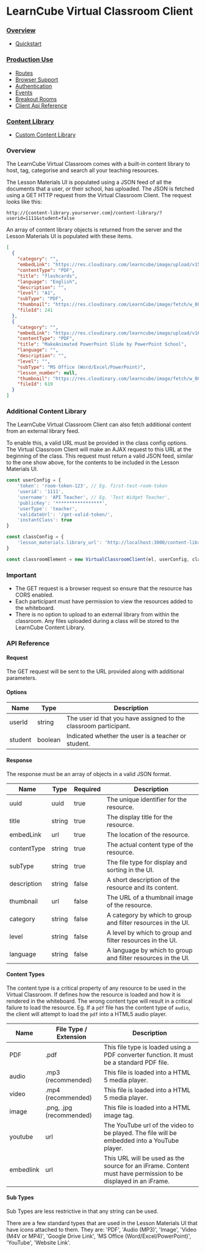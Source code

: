 # LearnCube Virtual Classroom Client

### [Overview](README.md)
  * [Quickstart](README.md#quickstart)

### [Production Use](PRODUCTION.md)
  * [Routes](PRODUCTION.md#routes)
  * [Browser Support](PRODUCTION.md#browser)
  * [Authentication](AUTH.md#authentication)
  * [Events](PRODUCTION.md#events)
  * [Breakout Rooms](PRODUCTION.md#breakout-rooms)
  * [Client Api Reference](PRODUCTION.md#api-reference)

[comment]: <> (### [Rest API]&#40;RESTAPI.md&#41;)

[comment]: <> (  * [Classrooms]&#40;RESTAPI.md#classrooms&#41;)

[comment]: <> (  * [Participants]&#40;RESTAPI.md#participants&#41;)

### [Content Library](LIBRARY.md)
  * [Custom Content Library](LIBRARY.md#custom-content-library)

### Overview
The LearnCube Virtual Classroom comes with a built-in content library to host, tag, categorise and search all your teaching resources. 

The Lesson Materials UI is populated using a JSON feed of all the documents that a user, or their school, has uploaded. 
The JSON is fetched using a GET HTTP request from the Virtual Classroom Client. The request looks like this:

```curl
http://{content-library.yourserver.com}/content-library/?userid=1111&student=false
```

An array of content library objects is returned from the server and the Lesson Materials UI is populated with these items.

```json
[
  {
    "category": "",
    "embedLink": "https://res.cloudinary.com/learncube/image/upload/v1543421928/LearnCube/tyqn34bosmp3u5qwpuu3.pdf",
    "contentType": "PDF",
    "title": "flashcards",
    "language": "English",
    "description": "",
    "level": "A1",
    "subType": "PDF",
    "thumbnail": "https://res.cloudinary.com/LearnCube/image/fetch/w_800,h_400,c_limit,f_jpg,q_auto/https://res.cloudinary.com/learncube/image/upload/v1543421928/LearnCube/tyqn34bosmp3u5qwpuu3.pdf",
    "fileId": 241
  },
  {
    "category": "",
    "embedLink": "https://res.cloudinary.com/learncube/image/upload/v1631709958/LearnCube/cwgowskamvs6hog6oqgi.pptx.pdf",
    "contentType": "PDF",
    "title": "MakeAnimated PowerPoint Slide by PowerPoint School",
    "language": "",
    "description": "",
    "level": "",
    "subType": "MS Office (Word/Excel/PowerPoint)",
    "lesson_number": null,
    "thumbnail": "https://res.cloudinary.com/learncube/image/fetch/w_800,h_400,c_limit,f_jpg,q_auto/https://res.cloudinary.com/learncube/image/upload/v1631709958/LearnCube/cwgowskamvs6hog6oqgi.pptx.pdf",
    "fileId": 619
  }
]
```

### Additional Content Library

The LearnCube Virtual Classroom Client can also fetch additional content from an external library feed.

To enable this, a valid URL must be provided in the class config options. 
The Virtual Classroom Client will make an AJAX request to this URL at the beginning of the class. 
This request must return a valid JSON feed, similar to the one show above, for the contents to be included in the Lesson Materials UI.

```javascript
const userConfig = {
    'token': 'room-token-123', // Eg. first-test-room-token
    'userid': '1111',
    'username': 'API Teacher', // Eg. 'Test Widget Teacher',
    'publicKey': '*****************',
    'userType': 'teacher',
    'validateUrl': '/get-valid-token/',
    'instantClass': true
}

const classConfig = {
    'lesson_materials.library_url': 'http://localhost:3000/content-library/'
}

const classroomElement = new VirtualClassroomClient(el, userConfig, classConfig)
```

### Important
- The GET request is a browser request so ensure that the resource has CORS enabled.
- Each participant must have permission to view the resources added to the whiteboard.
- There is no option to upload to an external library from within the classroom. Any files uploaded during a class will be stored to the LearnCube Content Library.


### API Reference

#### Request 
The GET request will be sent to the URL provided along with additional parameters.

#### Options
Name | Type | Description
-----|------|------------|
userId | string | The user id that you have assigned to the classroom participant.
student | boolean | Indicated whether the user is a teacher or student.

#### Response
The response must be an array of objects in a valid JSON format.

Name | Type | Required | Description |
-----|------|------------|------------|
uuid | uuid | true | The unique identifier for the resource.
title | string | true | The display title for the resource.
embedLink | url | true | The location of the resource.
contentType | string | true | The actual content type of the resource. 
subType | string | true | The file type for display and sorting in the UI. 
description | string | false | A short description of the resource and its content.
thumbnail | url | false | The URL of a thumbnail image of the resource.
category | string | false | A category by which to group and filter resources in the UI.
level | string | false | A level by which to group and filter resources in the UI.
language | string | false | A language by which to group and filter resources in the UI.

#### Content Types
The content type is a critical property of any resource to be used in the Virtual Classroom. If defines how the resource is loaded and how it is rendered in the whiteboard. 
The wrong content type will result in a critical failure to load the resource. 
Eg. If a `pdf` file has the content type of `audio`, the client will attempt to load the `pdf` into a HTML5 audio player.

Name | File Type / Extension | Description |
-----|------|------------|
PDF | .pdf | This file type is loaded using a PDF converter function. It must be a standard PDF file. |
audio | .mp3 (recommended) | This file is loaded into a HTML 5 media player. 
video | .mp4 (recommended)| This file is loaded into a HTML 5 media player. 
image | .png, .jpg (recommended) | This file is loaded into a HTML image tag.
youtube | url | The YouTube url of the video to be played. The file will be embedded into a YouTube player.
embedlink | url | This URL will be used as the source for an iFrame. Content must have permission to be displayed in an iFrame.  

#### Sub Types
Sub Types are less restrictive in that any string can be used. 

There are a few standard types that are used in the Lesson Materials UI that have icons attached to them. They are:
'PDF', 'Audio (MP3)', 'Image', 'Video (M4V or MP4)', 'Google Drive Link', 'MS Office (Word/Excel/PowerPoint)', 'YouTube', 'Website Link'.


[comment]: <> (#### Premium Content)

[comment]: <> (For content that is sensitive, LearnCube recommends using dynamic signed urls that restrict access to users that are authenticated. )

[comment]: <> (For content that is marked with the sub-type "Premium", the Virtual Classroom Client will send a POST request to a url endpoint of your choosing. )

[comment]: <> (This endpoint can validate that the user is authorised to access the content and should return the full url of the resource to be loaded.)
